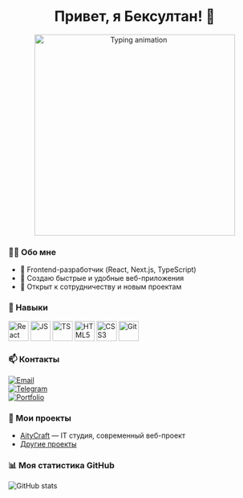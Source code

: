 <h1 align="center">
  Привет, я Бексултан! 👋
</h1>

<p align="center">
  <img src="https://media.giphy.com/media/xTkcEQACH24SMPxIQg/giphy.gif" alt="Typing animation" width="400"/>
</p>

### 👨‍💻 Обо мне

- 🚀 Frontend-разработчик (React, Next.js, TypeScript)  
- 🎯 Создаю быстрые и удобные веб-приложения  
- 💼 Открыт к сотрудничеству и новым проектам  

### 🔧 Навыки

<div>
  <img src="https://cdn.jsdelivr.net/gh/devicons/devicon/icons/react/react-original.svg" width="40" height="40" alt="React"/>
  <img src="https://cdn.jsdelivr.net/gh/devicons/devicon/icons/javascript/javascript-original.svg" width="40" height="40" alt="JS"/>
  <img src="https://cdn.jsdelivr.net/gh/devicons/devicon/icons/typescript/typescript-original.svg" width="40" height="40" alt="TS"/>
  <img src="https://cdn.jsdelivr.net/gh/devicons/devicon/icons/html5/html5-original.svg" width="40" height="40" alt="HTML5"/>
  <img src="https://cdn.jsdelivr.net/gh/devicons/devicon/icons/css3/css3-original.svg" width="40" height="40" alt="CSS3"/>
  <img src="https://cdn.jsdelivr.net/gh/devicons/devicon/icons/git/git-original.svg" width="40" height="40" alt="Git"/>
</div>

### 📫 Контакты

[![Email](https://img.shields.io/badge/-maksat0vich0002@gmail.com-c14438?style=flat&logo=gmail&logoColor=white)](mailto:maksat0vich0002@gmail.com)  
[![Telegram](https://img.shields.io/badge/-@maksatovich02-0088cc?style=flat&logo=telegram&logoColor=white)](https://t.me/maksatovich02)  
[![Portfolio](https://img.shields.io/badge/portfolio-maksatovich02.vercel.app-00b8d9?style=flat&logo=vercel&logoColor=white)](https://maksatovich02.vercel.app/)

### 🚀 Мои проекты

- [AityCraft](https://github.com/maksat0vich02/AityCraft) — IT студия, современный веб-проект  
- [Другие проекты](https://github.com/maksat0vich02?tab=repositories)

### 📊 Моя статистика GitHub

![GitHub stats](https://github-readme-stats.vercel.app/api?username=maksat0vich02&show_icons=true&theme=dark)

